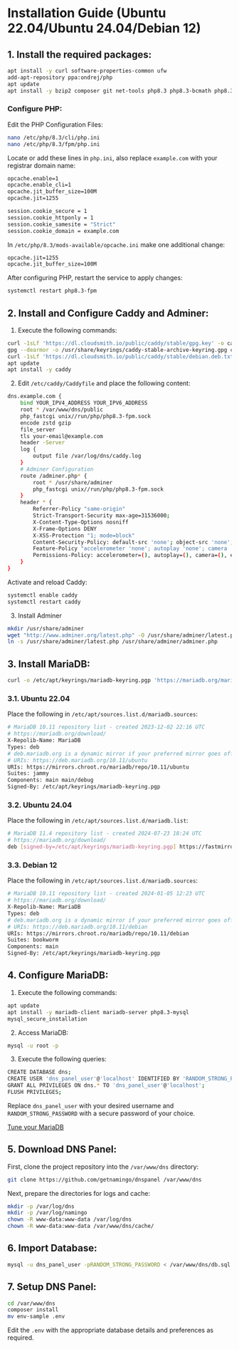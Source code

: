 # Installation Guide (Ubuntu 22.04/Ubuntu 24.04/Debian 12)

## 1. Install the required packages:

```bash
apt install -y curl software-properties-common ufw
add-apt-repository ppa:ondrej/php
apt update
apt install -y bzip2 composer git net-tools php8.3 php8.3-bcmath php8.3-bz2 php8.3-cli php8.3-common php8.3-curl php8.3-ds php8.3-fpm php8.3-gd php8.3-gmp php8.3-igbinary php8.3-imap php8.3-intl php8.3-mbstring php8.3-opcache php8.3-readline php8.3-redis php8.3-soap php8.3-swoole php8.3-uuid php8.3-xml php8.3-zip unzip wget whois
```

### Configure PHP:

Edit the PHP Configuration Files:

```bash
nano /etc/php/8.3/cli/php.ini
nano /etc/php/8.3/fpm/php.ini
```

Locate or add these lines in ```php.ini```, also replace ```example.com``` with your registrar domain name:

```bash
opcache.enable=1
opcache.enable_cli=1
opcache.jit_buffer_size=100M
opcache.jit=1255

session.cookie_secure = 1
session.cookie_httponly = 1
session.cookie_samesite = "Strict"
session.cookie_domain = example.com
```

In ```/etc/php/8.3/mods-available/opcache.ini``` make one additional change:

```bash
opcache.jit=1255
opcache.jit_buffer_size=100M
```

After configuring PHP, restart the service to apply changes:

```bash
systemctl restart php8.3-fpm
```

## 2. Install and Configure Caddy and Adminer:

1. Execute the following commands:

```bash
curl -1sLf 'https://dl.cloudsmith.io/public/caddy/stable/gpg.key' -o caddy-stable.gpg.key
gpg --dearmor -o /usr/share/keyrings/caddy-stable-archive-keyring.gpg caddy-stable.gpg.key
curl -1sLf 'https://dl.cloudsmith.io/public/caddy/stable/debian.deb.txt' | tee /etc/apt/sources.list.d/caddy-stable.list
apt update
apt install -y caddy
```

2. Edit `/etc/caddy/Caddyfile` and place the following content:

```bash
dns.example.com {
    bind YOUR_IPV4_ADDRESS YOUR_IPV6_ADDRESS
    root * /var/www/dns/public
    php_fastcgi unix//run/php/php8.3-fpm.sock
    encode zstd gzip
    file_server
    tls your-email@example.com
    header -Server
    log {
        output file /var/log/dns/caddy.log
    }
    # Adminer Configuration
    route /adminer.php* {
        root * /usr/share/adminer
        php_fastcgi unix//run/php/php8.3-fpm.sock
    }
    header * {
        Referrer-Policy "same-origin"
        Strict-Transport-Security max-age=31536000;
        X-Content-Type-Options nosniff
        X-Frame-Options DENY
        X-XSS-Protection "1; mode=block"
        Content-Security-Policy: default-src 'none'; object-src 'none'; base-uri 'self'; frame-ancestors 'none'; img-src https:; font-src 'self'; style-src 'self' 'unsafe-inline' https://rsms.me; script-src 'self' 'unsafe-inline' https://cdnjs.cloudflare.com/ajax/libs/xlsx/0.18.5/; form-action 'self'; worker-src 'none'; frame-src 'none';
        Feature-Policy "accelerometer 'none'; autoplay 'none'; camera 'none'; encrypted-media 'none'; fullscreen 'self'; geolocation 'none'; gyroscope 'none'; magnetometer 'none'; microphone 'none'; midi 'none'; payment 'none'; picture-in-picture 'self'; usb 'none';"
        Permissions-Policy: accelerometer=(), autoplay=(), camera=(), encrypted-media=(), fullscreen=(self), geolocation=(), gyroscope=(), magnetometer=(), microphone=(), midi=(), payment=(), picture-in-picture=(self), usb=();
    }
}
```

Activate and reload Caddy:

```bash
systemctl enable caddy
systemctl restart caddy
```

3. Install Adminer

```bash
mkdir /usr/share/adminer
wget "http://www.adminer.org/latest.php" -O /usr/share/adminer/latest.php
ln -s /usr/share/adminer/latest.php /usr/share/adminer/adminer.php
```

## 3. Install MariaDB:

```bash
curl -o /etc/apt/keyrings/mariadb-keyring.pgp 'https://mariadb.org/mariadb_release_signing_key.pgp'
```

### 3.1. Ubuntu 22.04

Place the following in ```/etc/apt/sources.list.d/mariadb.sources```:

```bash
# MariaDB 10.11 repository list - created 2023-12-02 22:16 UTC
# https://mariadb.org/download/
X-Repolib-Name: MariaDB
Types: deb
# deb.mariadb.org is a dynamic mirror if your preferred mirror goes offline. See https://mariadb.org/mirrorbits/ for details.
# URIs: https://deb.mariadb.org/10.11/ubuntu
URIs: https://mirrors.chroot.ro/mariadb/repo/10.11/ubuntu
Suites: jammy
Components: main main/debug
Signed-By: /etc/apt/keyrings/mariadb-keyring.pgp
```

### 3.2. Ubuntu 24.04

Place the following in ```/etc/apt/sources.list.d/mariadb.list```:

```bash
# MariaDB 11.4 repository list - created 2024-07-23 18:24 UTC
# https://mariadb.org/download/
deb [signed-by=/etc/apt/keyrings/mariadb-keyring.pgp] https://fastmirror.pp.ua/mariadb/repo/11.4/ubuntu noble main
```

### 3.3. Debian 12

Place the following in ```/etc/apt/sources.list.d/mariadb.sources```:

```bash
# MariaDB 10.11 repository list - created 2024-01-05 12:23 UTC
# https://mariadb.org/download/
X-Repolib-Name: MariaDB
Types: deb
# deb.mariadb.org is a dynamic mirror if your preferred mirror goes offline. See https://mariadb.org/mirrorbits/ for details.
# URIs: https://deb.mariadb.org/10.11/debian
URIs: https://mirrors.chroot.ro/mariadb/repo/10.11/debian
Suites: bookworm
Components: main
Signed-By: /etc/apt/keyrings/mariadb-keyring.pgp
```

## 4. Configure MariaDB:

1. Execute the following commands:

```bash
apt update
apt install -y mariadb-client mariadb-server php8.3-mysql
mysql_secure_installation
```

2. Access MariaDB:

```bash
mysql -u root -p
```

3. Execute the following queries:

```bash
CREATE DATABASE dns;
CREATE USER 'dns_panel_user'@'localhost' IDENTIFIED BY 'RANDOM_STRONG_PASSWORD';
GRANT ALL PRIVILEGES ON dns.* TO 'dns_panel_user'@'localhost';
FLUSH PRIVILEGES;
```

Replace `dns_panel_user` with your desired username and `RANDOM_STRONG_PASSWORD` with a secure password of your choice.

[Tune your MariaDB](https://github.com/major/MySQLTuner-perl)

## 5. Download DNS Panel:

First, clone the project repository into the `/var/www/dns` directory:

```bash
git clone https://github.com/getnamingo/dnspanel /var/www/dns
```

Next, prepare the directories for logs and cache:

```bash
mkdir -p /var/log/dns
mkdir -p /var/log/namingo
chown -R www-data:www-data /var/log/dns
chown -R www-data:www-data /var/www/dns/cache/
```

## 6. Import Database:

```bash
mysql -u dns_panel_user -pRANDOM_STRONG_PASSWORD < /var/www/dns/db.sql
```

## 7. Setup DNS Panel:

```bash
cd /var/www/dns
composer install
mv env-sample .env
```

Edit the `.env` with the appropriate database details and preferences as required.
